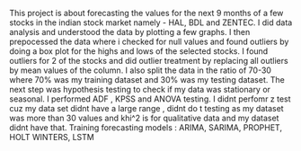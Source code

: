 This project is about forecasting the values for the next 9 months of a few stocks in the indian stock market namely - HAL, BDL and ZENTEC. I did data analysis and understood the data by plotting a few graphs. I then prepocessed the data where i checked for null values and found outliers by doing a box plot for the highs and lows of the selected stocks. I found outliers for 2 of the stocks and did outlier treatment by replacing all outliers by mean values of the column. I also split the data in the ratio of 70-30 where 70% was my training dataset and 30% was my testing dataset. The next step was hypothesis testing to check if my data was stationary or seasonal. I performed ADF , KPSS and ANOVA testing. I didnt perfomr z test cuz my data set didnt have a large range , didnt do t testing as my dataset was more than 30 values and khi^2 is for qualitative data and my dataset didnt have that. Training forecasting models : ARIMA, SARIMA, PROPHET, HOLT WINTERS, LSTM
